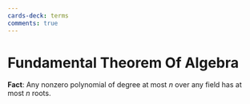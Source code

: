 ```yaml
---
cards-deck: terms
comments: true
---
```


# Fundamental Theorem Of Algebra []()

**Fact**: Any nonzero polynomial of degree at most $n$ over any field has at most $n$ roots.

[](1713280845187)
